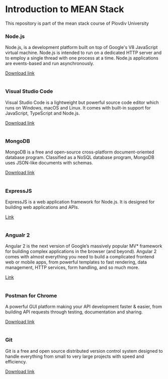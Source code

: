 # Introduction to MEAN Stack
This repository is part of the mean stack course of Plovdiv University 



### Node.js
Node.js, is a development platform built on top of Google's V8 JavaScript virtual machine. Node.js is intended to run on a dedicated HTTP server and to employ a single thread with one process at a time. Node.js applications are events-based and run asynchronously.

[Download link](https://nodejs.org/en/download/)


#
### Visual Studio Code
Visual Studio Code is a lightweight but powerful source code editor which runs on Windows, macOS and Linux. It comes with built-in support for JavaScript, TypeScript and Node.js.

[Download link](https://code.visualstudio.com/download/)


#
### MongoDB
MongoDB is a free and open-source cross-platform document-oriented database program. Classified as a NoSQL database program, MongoDB uses JSON-like documents with schemas.

[Download link](https://www.mongodb.com/download-center?jmp=homepage#community/)


#
### ExpressJS
ExpressJS is a web application framework for Node.js. It is designed for building web applications and APIs.

[Link](http://expressjs.com/)


#
### Angualr 2
Angular 2 is the next version of Google’s massively popular MV* framework for building complex applications in the browser (and beyond). Angular 2 comes with almost everything you need to build a complicated frontend web or mobile apps, from powerful templates to fast rendering, data management, HTTP services, form handling, and so much more.

[Link](https://angular.io/)


#
### Postman for Chrome
A powerful GUI platform making your API development faster & easier, from building API requests through testing, documentation and sharing.

[Download link](https://chrome.google.com/webstore/detail/postman/fhbjgbiflinjbdggehcddcbncdddomop/)


#
### Git
Git is a free and open source distributed version control system designed to handle everything from small to very large projects with speed and efficiency.

[Download link](https://git-scm.com/)
